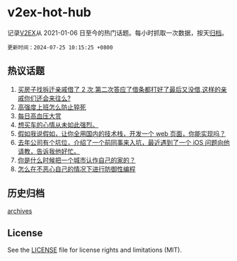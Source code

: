 # v2ex-hot-hub

 记录[V2EX](https://www.v2ex.com/)从 2021-01-06 日至今的热门话题。每小时抓取一次数据，按天[归档](archives)。

`更新时间：2024-07-25 10:15:25 +0800`

## 热议话题

1. [买房子找拆迁亲戚借了 2 次,第二次答应了借条都打好了最后又没借,这样的亲戚你们还会来往么?](https://www.v2ex.com/t/1059724)
1. [高强度上班怎么防止猝死](https://www.v2ex.com/t/1059663)
1. [每日高血压大赏](https://www.v2ex.com/t/1059652)
1. [想买车的心情从未如此强烈。](https://www.v2ex.com/t/1059802)
1. [假如我说假如，让你全用国内的技术栈，开发一个 web 页面，你能实现吗？](https://www.v2ex.com/t/1059754)
1. [去年公司有个坑位，介绍了一个前同事来入坑，最近遇到了一个 iOS 问题向他请教，告诉我他好忙。](https://www.v2ex.com/t/1059706)
1. [你是什么时候把一个城市认作自己的家的？](https://www.v2ex.com/t/1059771)
1. [怎么在不恶心自己的情况下进行防御性编程](https://www.v2ex.com/t/1059747)

## 历史归档

[archives](archives)

## License

See the [LICENSE](LICENSE) file for license rights and limitations (MIT).
